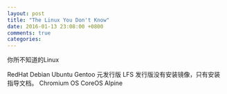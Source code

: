 ```yaml
---
layout: post
title: "The Linux You Don't Know"
date: 2016-01-13 23:08:00 +0800
comments: true
categories:
---
```

你所不知道的Linux

RedHat
Debian
Ubuntu
Gentoo
元发行版
LFS
发行版没有安装镜像，只有安装指导文档。
Chromium OS
CoreOS
Alpine
